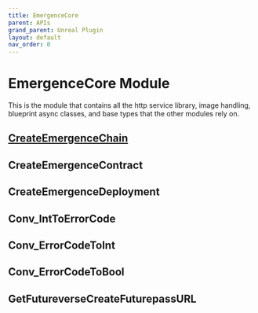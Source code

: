 ```yaml
---
title: EmergenceCore
parent: APIs
grand_parent: Unreal Plugin
layout: default
nav_order: 0
---
```


# EmergenceCore Module

This is the module that contains all the http service library, image handling, blueprint async classes, and base types that the other modules rely on.

## [CreateEmergenceChain](./CreateEmergenceChain)

## CreateEmergenceContract

## CreateEmergenceDeployment

## Conv_IntToErrorCode

## Conv_ErrorCodeToInt

## Conv_ErrorCodeToBool

## GetFutureverseCreateFuturepassURL